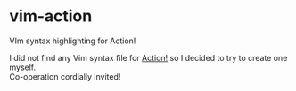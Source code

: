 # vim-action
VIm syntax highlighting for Action!

I did not find any Vim syntax file for [Action!](https://en.wikipedia.org/wiki/Action!_(programming_language)) so I decided to try to create one myself.  
Co-operation cordially invited!
